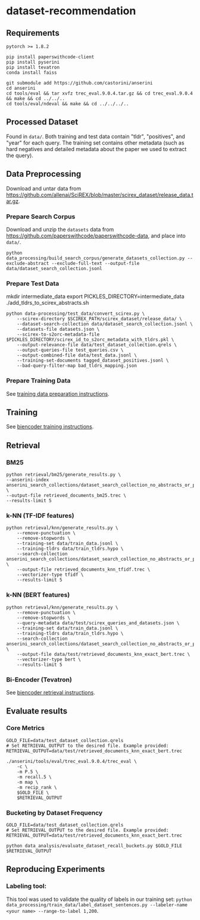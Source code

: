 # dataset-recommendation

## Requirements
```
pytorch >= 1.8.2
```

```
pip install paperswithcode-client
pip install pyserini
pip install tevatron
conda install faiss
```

```
git submodule add https://github.com/castorini/anserini
cd anserini
cd tools/eval && tar xvfz trec_eval.9.0.4.tar.gz && cd trec_eval.9.0.4 && make && cd ../../..
cd tools/eval/ndeval && make && cd ../../../..
```



## Processed Dataset
Found in `data/`. Both training and test data contain "tldr", "positives", and "year" for each query. The training set contains other metadata (such as hard negatives and detailed metadata about the paper we used to extract the query).

## Data Preprocessing
Download and untar data from https://github.com/allenai/SciREX/blob/master/scirex_dataset/release_data.tar.gz.
### Prepare Search Corpus
Download and unzip the `datasets` data from https://github.com/paperswithcode/paperswithcode-data, and place into `data/`.

`python data_processing/build_search_corpus/generate_datasets_collection.py --exclude-abstract --exclude-full-text --output-file data/dataset_search_collection.jsonl`

### Prepare Test Data

mkdir intermediate_data
export PICKLES_DIRECTORY=intermediate_data
./add_tldrs_to_scirex_abstracts.sh

```
python data-processing/test_data/convert_scirex.py \
    --scirex-directory $SCIREX_PATH/scirex_dataset/release_data/ \
    --dataset-search-collection data/dataset_search_collection.jsonl \
    --datasets-file datasets.json \
    --scirex-to-s2orc-metadata-file $PICKLES_DIRECTORY/scirex_id_to_s2orc_metadata_with_tldrs.pkl \
    --output-relevance-file data/test_dataset_collection.qrels \
    --output-queries-file test_queries.csv \
    --output-combined-file data/test_data.jsonl \
    --training-set-documents tagged_dataset_positives.jsonl \
    --bad-query-filter-map bad_tldrs_mapping.json
```

### Prepare Training Data

See [training data preparation instructions](data_processing/train_data/README.md).

## Training
See [biencoder training instructions](retrieval/biencoder/tevatron_scripts/README.md#Training).

## Retrieval

### BM25
```
python retrieval/bm25/generate_results.py \
--anserini-index anserini_search_collections/dataset_search_collection_no_abstracts_or_paper_text_jsonl \
--output-file retrieved_documents_bm25.trec \
--results-limit 5
```

### k-NN (TF-IDF features)
```
python retrieval/knn/generate_results.py \
    --remove-punctuation \
    --remove-stopwords \
    --training-set data/train_data.jsonl \
    --training-tldrs data/train_tldrs.hypo \
    --search-collection anserini_search_collections/dataset_search_collection_no_abstracts_or_paper_text/documents.jsonl \
    --output-file retrieved_documents_knn_tfidf.trec \
    --vectorizer-type tfidf \
    --results-limit 5
```

### k-NN (BERT features)
```
python retrieval/knn/generate_results.py \
    --remove-punctuation \
    --remove-stopwords \
    --query-metadata data/test/scirex_queries_and_datasets.json \
    --training-set data/train_data.jsonl \
    --training-tldrs data/train_tldrs.hypo \
    --search-collection anserini_search_collections/dataset_search_collection_no_abstracts_or_paper_text/documents.jsonl \
    --output-file data/test/retrieved_documents_knn_exact_bert.trec \
    --vectorizer-type bert \
    --results-limit 5
```

### Bi-Encoder (Tevatron)
See [biencoder retrieval instructions](retrieval/biencoder/tevatron_scripts/README.md#Retrieval).


## Evaluate results
### Core Metrics
```
GOLD_FILE=data/test_dataset_collection.qrels
# Set RETRIEVAL_OUTPUT to the desired file. Example provided:
RETRIEVAL_OUTPUT=data/test/retrieved_documents_knn_exact_bert.trec

./anserini/tools/eval/trec_eval.9.0.4/trec_eval \
    -c \
    -m P.5 \
    -m recall.5 \
    -m map \
    -m recip_rank \
    $GOLD_FILE \
    $RETRIEVAL_OUTPUT
```

### Bucketing by Dataset Frequency
```
GOLD_FILE=data/test_dataset_collection.qrels
# Set RETRIEVAL_OUTPUT to the desired file. Example provided:
RETRIEVAL_OUTPUT=data/test/retrieved_documents_knn_exact_bert.trec

python data_analysis/evaluate_dataset_recall_buckets.py $GOLD_FILE $RETRIEVAL_OUTPUT
```

## Reproducing Experiments
### Labeling tool:
This tool was used to validate the quality of labels in our training set:
`python data_processing/train_data/label_dataset_sentences.py --labeler-name <your name> --range-to-label 1,200`.

